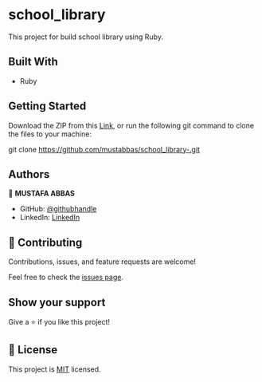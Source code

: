 # school_library

This project for build school library using Ruby.

## Built With

-  Ruby

## Getting Started

Download the ZIP from this [Link](https://github.com/mustabbas/school_library-), or run the following git command to clone the files to your machine:

git clone https://github.com/mustabbas/school_library-.git

## Authors

👤 **MUSTAFA ABBAS**

- GitHub: [@githubhandle](https://github.com/mustabbas)
- LinkedIn: [LinkedIn](https://www.linkedin.com/in/mustabbas/)


## 🤝 Contributing

Contributions, issues, and feature requests are welcome!

Feel free to check the [issues page](https://github.com/mustabbas/school_library-/issues).

## Show your support

Give a ⭐️ if you like this project!

## 📝 License

This project is [MIT](./MIT.md) licensed.
